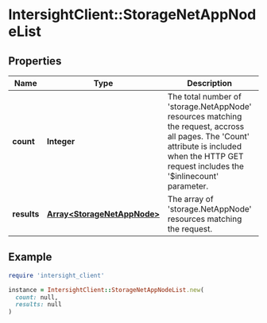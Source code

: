 # IntersightClient::StorageNetAppNodeList

## Properties

| Name | Type | Description | Notes |
| ---- | ---- | ----------- | ----- |
| **count** | **Integer** | The total number of &#39;storage.NetAppNode&#39; resources matching the request, accross all pages. The &#39;Count&#39; attribute is included when the HTTP GET request includes the &#39;$inlinecount&#39; parameter. | [optional] |
| **results** | [**Array&lt;StorageNetAppNode&gt;**](StorageNetAppNode.md) | The array of &#39;storage.NetAppNode&#39; resources matching the request. | [optional] |

## Example

```ruby
require 'intersight_client'

instance = IntersightClient::StorageNetAppNodeList.new(
  count: null,
  results: null
)
```

